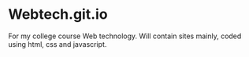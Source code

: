 # Webtech.git.io
For my college course Web technology. Will contain sites mainly, coded using html, css and javascript.
